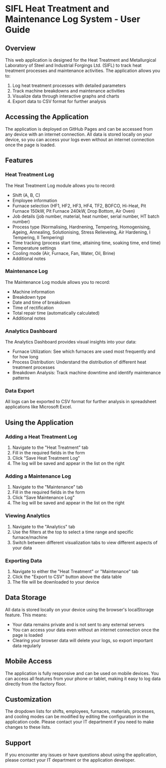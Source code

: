 # SIFL Heat Treatment and Maintenance Log System - User Guide

## Overview

This web application is designed for the Heat Treatment and Metallurgical Laboratory of Steel and Industrial Forgings Ltd. (SIFL) to track heat treatment processes and maintenance activities. The application allows you to:

1. Log heat treatment processes with detailed parameters
2. Track machine breakdowns and maintenance activities
3. Visualize data through interactive graphs and charts
4. Export data to CSV format for further analysis

## Accessing the Application

The application is deployed on GitHub Pages and can be accessed from any device with an internet connection. All data is stored locally on your device, so you can access your logs even without an internet connection once the page is loaded.

## Features

### Heat Treatment Log

The Heat Treatment Log module allows you to record:

- Shift (A, B, C)
- Employee information
- Furnace selection (HF1, HF2, HF3, HF4, TF2, BOFCO, Hi-Heat, Pit Furnace 150kW, Pit Furnace 240kW, Drop Bottom, Air Oven)
- Job details (job number, material, heat number, serial number, HT batch number)
- Process type (Normalising, Hardnening, Tempering, Homogenising, Ageing, Annealing, Solutionising, Stress Relieveing, Air Hardening, I Tempering, II Tempering)
- Time tracking (process start time, attaining time, soaking time, end time)
- Temperature settings
- Cooling mode (Air, Furnace, Fan, Water, Oil, Brine)
- Additional notes

### Maintenance Log

The Maintenance Log module allows you to record:

- Machine information
- Breakdown type
- Date and time of breakdown
- Time of rectification
- Total repair time (automatically calculated)
- Additional notes

### Analytics Dashboard

The Analytics Dashboard provides visual insights into your data:

- Furnace Utilization: See which furnaces are used most frequently and for how long
- Process Distribution: Understand the distribution of different heat treatment processes
- Breakdown Analysis: Track machine downtime and identify maintenance patterns

### Data Export

All logs can be exported to CSV format for further analysis in spreadsheet applications like Microsoft Excel.

## Using the Application

### Adding a Heat Treatment Log

1. Navigate to the "Heat Treatment" tab
2. Fill in the required fields in the form
3. Click "Save Heat Treatment Log"
4. The log will be saved and appear in the list on the right

### Adding a Maintenance Log

1. Navigate to the "Maintenance" tab
2. Fill in the required fields in the form
3. Click "Save Maintenance Log"
4. The log will be saved and appear in the list on the right

### Viewing Analytics

1. Navigate to the "Analytics" tab
2. Use the filters at the top to select a time range and specific furnace/machine
3. Switch between different visualization tabs to view different aspects of your data

### Exporting Data

1. Navigate to either the "Heat Treatment" or "Maintenance" tab
2. Click the "Export to CSV" button above the data table
3. The file will be downloaded to your device

## Data Storage

All data is stored locally on your device using the browser's localStorage feature. This means:

- Your data remains private and is not sent to any external servers
- You can access your data even without an internet connection once the page is loaded
- Clearing your browser data will delete your logs, so export important data regularly

## Mobile Access

The application is fully responsive and can be used on mobile devices. You can access all features from your phone or tablet, making it easy to log data directly from the factory floor.

## Customization

The dropdown lists for shifts, employees, furnaces, materials, processes, and cooling modes can be modified by editing the configuration in the application code. Please contact your IT department if you need to make changes to these lists.

## Support

If you encounter any issues or have questions about using the application, please contact your IT department or the application developer.
